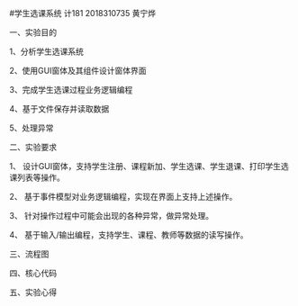 #学生选课系统 计181 2018310735 黄宁烨


一、实验目的

1、分析学生选课系统

2、使用GUI窗体及其组件设计窗体界面

3、完成学生选课过程业务逻辑编程

4、基于文件保存并读取数据

5、处理异常

二、实验要求

1、	设计GUI窗体，支持学生注册、课程新加、学生选课、学生退课、打印学生选课列表等操作。

2、	基于事件模型对业务逻辑编程，实现在界面上支持上述操作。

3、	针对操作过程中可能会出现的各种异常，做异常处理。

4、	基于输入/输出编程，支持学生、课程、教师等数据的读写操作。

三、流程图



四、核心代码

五、实验心得
